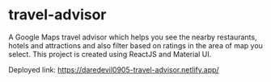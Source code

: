 # travel-advisor
A Google Maps travel advisor which helps you see the nearby restaurants, hotels and attractions and also filter based on ratings in the area of map you select. This project is created using ReactJS and Material UI.

Deployed link: https://daredevil0905-travel-advisor.netlify.app/
